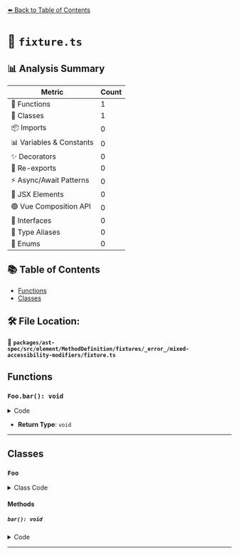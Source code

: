 [⬅️ Back to Table of Contents](../../../../../../../../index.md)

# 📄 `fixture.ts`

## 📊 Analysis Summary

| Metric | Count |
|--------|-------|
| 🔧 Functions | 1 |
| 🧱 Classes | 1 |
| 📦 Imports | 0 |
| 📊 Variables & Constants | 0 |
| ✨ Decorators | 0 |
| 🔄 Re-exports | 0 |
| ⚡ Async/Await Patterns | 0 |
| 💠 JSX Elements | 0 |
| 🟢 Vue Composition API | 0 |
| 📐 Interfaces | 0 |
| 📑 Type Aliases | 0 |
| 🎯 Enums | 0 |

## 📚 Table of Contents

- [Functions](#functions)
- [Classes](#classes)

## 🛠️ File Location:
📂 **`packages/ast-spec/src/element/MethodDefinition/fixtures/_error_/mixed-accessibility-modifiers/fixture.ts`**

## Functions

### `Foo.bar(): void`

<details><summary>Code</summary>

```ts
public protected bar() {}
```
</details>

- **Return Type**: `void`

---

## Classes

### `Foo`

<details><summary>Class Code</summary>

```ts
class Foo {
  public protected bar() {};
}
```
</details>

#### Methods

##### `bar(): void`

<details><summary>Code</summary>

```ts
public protected bar() {}
```
</details>


---